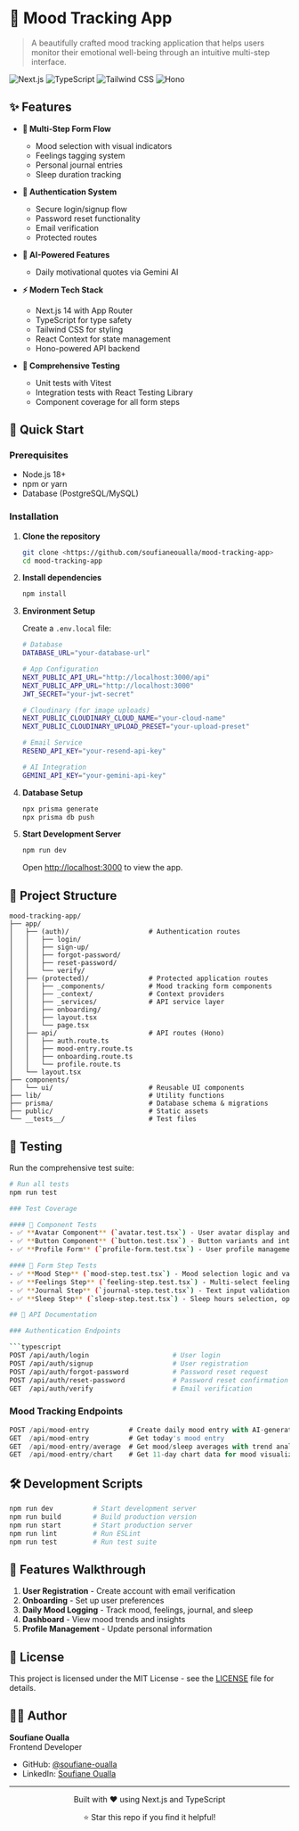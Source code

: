 # 🧠 Mood Tracking App

> A beautifully crafted mood tracking application that helps users monitor their emotional well-being through an intuitive multi-step interface.

![Next.js](https://img.shields.io/badge/Next.js-14-black?style=flat-square&logo=next.js)
![TypeScript](https://img.shields.io/badge/TypeScript-5.0-blue?style=flat-square&logo=typescript)
![Tailwind CSS](https://img.shields.io/badge/Tailwind_CSS-3.0-38B2AC?style=flat-square&logo=tailwind-css)
![Hono](https://img.shields.io/badge/Hono-API-orange?style=flat-square)

## ✨ Features

- **🎯 Multi-Step Form Flow**

  - Mood selection with visual indicators
  - Feelings tagging system
  - Personal journal entries
  - Sleep duration tracking

- **🔐 Authentication System**

  - Secure login/signup flow
  - Password reset functionality
  - Email verification
  - Protected routes

- **🤖 AI-Powered Features**

  - Daily motivational quotes via Gemini AI

- **⚡ Modern Tech Stack**

  - Next.js 14 with App Router
  - TypeScript for type safety
  - Tailwind CSS for styling
  - React Context for state management
  - Hono-powered API backend

- **🧪 Comprehensive Testing**
  - Unit tests with Vitest
  - Integration tests with React Testing Library
  - Component coverage for all form steps

## 🚀 Quick Start

### Prerequisites

- Node.js 18+
- npm or yarn
- Database (PostgreSQL/MySQL)

### Installation

1. **Clone the repository**

   ```bash
   git clone <https://github.com/soufianeoualla/mood-tracking-app>
   cd mood-tracking-app
   ```

2. **Install dependencies**

   ```bash
   npm install
   ```

3. **Environment Setup**

   Create a `.env.local` file:

   ```bash
   # Database
   DATABASE_URL="your-database-url"

   # App Configuration
   NEXT_PUBLIC_API_URL="http://localhost:3000/api"
   NEXT_PUBLIC_APP_URL="http://localhost:3000"
   JWT_SECRET="your-jwt-secret"

   # Cloudinary (for image uploads)
   NEXT_PUBLIC_CLOUDINARY_CLOUD_NAME="your-cloud-name"
   NEXT_PUBLIC_CLOUDINARY_UPLOAD_PRESET="your-upload-preset"

   # Email Service
   RESEND_API_KEY="your-resend-api-key"

   # AI Integration
   GEMINI_API_KEY="your-gemini-api-key"
   ```

4. **Database Setup**

   ```bash
   npx prisma generate
   npx prisma db push
   ```

5. **Start Development Server**

   ```bash
   npm run dev
   ```

   Open [http://localhost:3000](http://localhost:3000) to view the app.

## 📁 Project Structure

```
mood-tracking-app/
├── app/
│   ├── (auth)/                    # Authentication routes
│   │   ├── login/
│   │   ├── sign-up/
│   │   ├── forgot-password/
│   │   ├── reset-password/
│   │   └── verify/
│   ├── (protected)/               # Protected application routes
│   │   ├── _components/           # Mood tracking form components
│   │   ├── _context/              # Context providers
│   │   ├── _services/             # API service layer
│   │   ├── onboarding/
│   │   ├── layout.tsx
│   │   └── page.tsx
│   ├── api/                       # API routes (Hono)
│   │   ├── auth.route.ts
│   │   ├── mood-entry.route.ts
│   │   ├── onboarding.route.ts
│   │   └── profile.route.ts
│   └── layout.tsx
├── components/
│   └── ui/                        # Reusable UI components
├── lib/                           # Utility functions
├── prisma/                        # Database schema & migrations
├── public/                        # Static assets
└── __tests__/                     # Test files
```

## 🧪 Testing

Run the comprehensive test suite:

````bash
# Run all tests
npm run test

### Test Coverage

#### 🧪 Component Tests
- ✅ **Avatar Component** (`avatar.test.tsx`) - User avatar display and fallbacks
- ✅ **Button Component** (`button.test.tsx`) - Button variants and interactions
- ✅ **Profile Form** (`profile-form.test.tsx`) - User profile management

#### 📝 Form Step Tests
- ✅ **Mood Step** (`mood-step.test.tsx`) - Mood selection logic and validation
- ✅ **Feelings Step** (`feeling-step.test.tsx`) - Multi-select feelings functionality
- ✅ **Journal Step** (`journal-step.test.tsx`) - Text input validation and character limits
- ✅ **Sleep Step** (`sleep-step.test.tsx`) - Sleep hours selection, option rendering, and error validation

## 🔧 API Documentation

### Authentication Endpoints

```typescript
POST /api/auth/login                     # User login
POST /api/auth/signup                    # User registration
POST /api/auth/forgot-password           # Password reset request
POST /api/auth/reset-password            # Password reset confirmation
GET  /api/auth/verify                    # Email verification
````

### Mood Tracking Endpoints

```typescript
POST /api/mood-entry          # Create daily mood entry with AI-generated quote
GET  /api/mood-entry          # Get today's mood entry
GET  /api/mood-entry/average  # Get mood/sleep averages with trend analysis
GET  /api/mood-entry/chart    # Get 11-day chart data for mood visualization

```

## 🛠️ Development Scripts

```bash
npm run dev          # Start development server
npm run build        # Build production version
npm run start        # Start production server
npm run lint         # Run ESLint
npm run test         # Run test suite
```

## 📱 Features Walkthrough

1. **User Registration** - Create account with email verification
2. **Onboarding** - Set up user preferences
3. **Daily Mood Logging** - Track mood, feelings, journal, and sleep
4. **Dashboard** - View mood trends and insights
5. **Profile Management** - Update personal information


## 📄 License

This project is licensed under the MIT License - see the [LICENSE](LICENSE) file for details.

## 👨‍💻 Author

**Soufiane Oualla**  
Frontend Developer

- GitHub: [@soufiane-oualla](https://github.com/soufiane-oualla)
- LinkedIn: [Soufiane Oualla](https://linkedin.com/in/soufianeoualla)

---

<div align="center">
  <p>Built with ❤️ using Next.js and TypeScript</p>
  <p>⭐ Star this repo if you find it helpful!</p>
</div>
